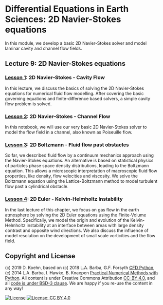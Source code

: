 # Differential Equations in Earth Sciences: 2D Navier-Stokes equations

In this module, we develop a basic 2D Navier-Stokes solver and model laminar cavity and channel flow fields.

## Lecture 9: 2D Navier-Stokes equations

### [Lesson 1](http://nbviewer.ipython.org/urls/github.com/daniel-koehn/Differential-equations-earth-system/tree/master/09_Navier_Stokes_2D/01_2D_Navier-Stokes_Cavity_Flow.ipynb): 2D Navier–Stokes - Cavity Flow
 
In this lecture, we discuss the basics of solving the 2D Navier-Stokes equations for numerical fluid flow modelling. After covering the basic governing 
equations and finite-difference based solvers, a simple cavity flow problem is solved.

### [Lesson 2](http://nbviewer.ipython.org/urls/github.com/daniel-koehn/Differential-equations-earth-system/tree/master/09_Navier_Stokes_2D/02_2D_Navier-Stokes_Channel_Flow.ipynb): 2D Navier–Stokes - Channel Flow

In this notebook, we will use our very basic 2D Navier-Stokes solver to model the flow field in a channel, also known as Poiseuille flow.

### [Lesson 3](http://nbviewer.ipython.org/urls/github.com/daniel-koehn/Differential-equations-earth-system/tree/master/09_Navier_Stokes_2D/03_2D_Navier-Stokes_Flow_past_obstacles.ipynb): 2D Boltzmann - Fluid flow past obstacles

So far, we described fluid flow by a continuum mechanics approach using the Navier-Stokes equations. An alternative is based on statistical 
physics of particles phase space density distributions, leading to the Boltzmann equation. This allows a microscopic interpretation of 
macroscopic fluid flow properties, like density, flow velocities and viscosity. We solve the Boltzmann equation using the Lattice-Boltzmann 
method to model turbulent flow past a cylindrical obstacle.

### [Lesson 4](http://nbviewer.ipython.org/urls/github.com/daniel-koehn/Differential-equations-earth-system/tree/master/09_Navier_Stokes_2D/04_2D_Euler_Kelvin_Helmholtz.ipynb): 2D Euler - Kelvin-Helmholtz Instability

In the last lecture of this chapter, we focus on gas flow in the earth atmosphere by solving the 2D Euler equations using the Finite-Volume Method.
Specifically, we model the origin and evolution of the Kelvin-Helmholtz instability at an interface between areas with large density contrast and 
opposite wind directions. We also discuss the influence of model resolution on the development of small scale vorticities and the flow field.

## Copyright and License

(c) 2019 D. Koehn, based on (c) 2018 L.A. Barba, G.F. Forsyth [CFD Python](https://github.com/barbagroup/CFDPython#cfd-python), (c) 2014 L.A. Barba, I. Hawke, B. Knaepen [Practical Numerical Methods with Python](https://github.com/numerical-mooc/numerical-mooc#practical-numerical-methods-with-python).
All content is under Creative Commons Attribution [CC-BY 4.0](https://creativecommons.org/licenses/by/4.0/legalcode.txt), and all [code is under BSD-3 clause](https://github.com/engineersCode/EngComp/blob/master/LICENSE). We are happy if you re-use the content in any way!

[![License](https://img.shields.io/badge/License-BSD%203--Clause-blue.svg)](https://opensource.org/licenses/BSD-3-Clause) [![License: CC BY 4.0](https://img.shields.io/badge/License-CC%20BY%204.0-lightgrey.svg)](https://creativecommons.org/licenses/by/4.0/)
